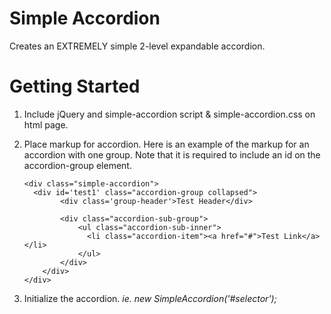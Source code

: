 Simple Accordion
================

Creates an EXTREMELY simple 2-level expandable accordion.


Getting Started
================

1. Include jQuery and simple-accordion script & simple-accordion.css on html page.
2. Place markup for accordion. Here is an example of the markup for an accordion with one group. Note that it is required to include an id on the accordion-group element.
   
    ```
    <div class="simple-accordion">
      <div id='test1' class="accordion-group collapsed">
  			<div class='group-header'>Test Header</div>
  
  		 	<div class="accordion-sub-group">
  		    	<ul class="accordion-sub-inner">
                  <li class="accordion-item"><a href="#">Test Link</a></li>
  			    </ul>
  			</div>
  		</div>
    </div>
    ```
    
3. Initialize the accordion. *ie. new SimpleAccordion('#selector');*
